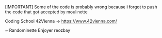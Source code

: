 [IMPORTANT]
Some of the code is probably wrong because i forgot to push the code that got accepted by moulinette 

Coding School 42Vienna -> https://www.42vienna.com/

~ Randominette Enjoyer reozbay
